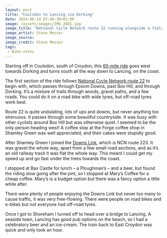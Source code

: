 ```yaml
---
layout: post
title: "Coulsdon to Lancing via Dorking"
date: 2024-08-19 07:46:30+01:00
image: /assets/images/IMG_2601.jpg
image_title: "National Cycle Network route 22 running alongside a field"
image_artist: Steve Messer
image_source:
image_credit: Steve Messer
tags:
 - Bike-notes
---
```


Starting off in Coulsdon, south of Croydon, this [60-mile ride](https://www.komoot.com/tour/1796006429?share_token=aaVNS2UqiJlWyFrb95Jh6KIFuEkXo1xpP3w2nuS26ILuNDvfug&ref=wtd) goes west towards Dorking and turns south all the way down to Lancing, on the coast. 

The first section of the ride follows [National Cycle Network route 22](https://cycle.travel/route/summary/482) to begin with, which passes through Epsom Downs, past Box Hill, and through Dorking. It’s a mixture of trails through woods, gravel paths, and a few roads. You could do it on a road bike with wide tyres, but off-road tyres work best. 

Route 22 is quite undulating, lots of ups and downs, but never anything too strenuous. It passes through some beautiful countryside. It was busy with other cyclists around Box Hill but was otherwise quiet. I seemed to be the only person heading west! A coffee stop at the Forge coffee shop in Shamley Green was well appreciated, and their cakes were stupidly good.

After Shamley Green I joined the [Downs Link](https://www.sustrans.org.uk/find-a-route-on-the-national-cycle-network/downs-link/), which is NCN route 223. It was gravel the whole way, apart from a few small road sections, and as it’s an old railway track it was flat the whole way. This meant I could get my speed up and go fast under the trees towards the coast.

I stopped at Bax Castle for lunch – a Ploughman’s – and a beer, but found the riding slow going after the pint, so I stopped at Mary’s Coffee for a cheap coffee. Mary’s is a budget option but there was a fancy option a little while after. 

There were plenty of people enjoying the Downs Link but never too many to cause traffic, it was very free-flowing. There were people on road bikes and e-bikes but not everyone had off-road tyres. 

Once I got to Shoreham I turned off to head over a bridge to Lancing. A seaside town, Lancing has good pub options on the beach, so I had a celebratory beer and an ice-cream. The train back to East Croydon was quick and only took an hour. 

<div class="strava-embed-placeholder" data-embed-type="activity" data-embed-id="12171588545" data-style="standard"></div><script src="https://strava-embeds.com/embed.js"></script>